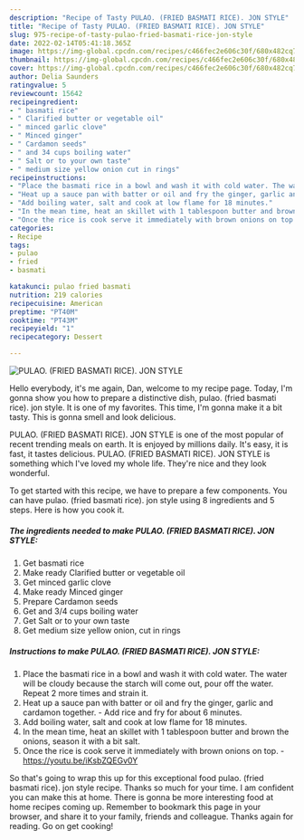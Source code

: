 ```yaml
---
description: "Recipe of Tasty PULAO. (FRIED BASMATI RICE). JON STYLE"
title: "Recipe of Tasty PULAO. (FRIED BASMATI RICE). JON STYLE"
slug: 975-recipe-of-tasty-pulao-fried-basmati-rice-jon-style
date: 2022-02-14T05:41:18.365Z
image: https://img-global.cpcdn.com/recipes/c466fec2e606c30f/680x482cq70/pulao-fried-basmati-rice-jon-style-recipe-main-photo.jpg
thumbnail: https://img-global.cpcdn.com/recipes/c466fec2e606c30f/680x482cq70/pulao-fried-basmati-rice-jon-style-recipe-main-photo.jpg
cover: https://img-global.cpcdn.com/recipes/c466fec2e606c30f/680x482cq70/pulao-fried-basmati-rice-jon-style-recipe-main-photo.jpg
author: Delia Saunders
ratingvalue: 5
reviewcount: 15642
recipeingredient:
- " basmati rice"
- " Clarified butter or vegetable oil"
- " minced garlic clove"
- " Minced ginger"
- " Cardamon seeds"
- " and 34 cups boiling water"
- " Salt or to your own taste"
- " medium size yellow onion cut in rings"
recipeinstructions:
- "Place the basmati rice in a bowl and wash it with cold water. The water will be cloudy because the starch will come out, pour off the water. Repeat 2 more times and strain it."
- "Heat up a sauce pan with batter or oil and fry the ginger, garlic and cardamon together. Add rice and fry for about 6 minutes."
- "Add boiling water, salt and cook at low flame for 18 minutes."
- "In the mean time, heat an skillet with 1 tablespoon butter and brown the onions, season it with a bit salt."
- "Once the rice is cook serve it immediately with brown onions on top. https://youtu.be/iKsbZQEGv0Y"
categories:
- Recipe
tags:
- pulao
- fried
- basmati

katakunci: pulao fried basmati 
nutrition: 219 calories
recipecuisine: American
preptime: "PT40M"
cooktime: "PT43M"
recipeyield: "1"
recipecategory: Dessert

---
```



![PULAO. (FRIED BASMATI RICE). JON STYLE](https://img-global.cpcdn.com/recipes/c466fec2e606c30f/680x482cq70/pulao-fried-basmati-rice-jon-style-recipe-main-photo.jpg)

Hello everybody, it's me again, Dan, welcome to my recipe page. Today, I'm gonna show you how to prepare a distinctive dish, pulao. (fried basmati rice). jon style. It is one of my favorites. This time, I'm gonna make it a bit tasty. This is gonna smell and look delicious.



PULAO. (FRIED BASMATI RICE). JON STYLE is one of the most popular of recent trending meals on earth. It is enjoyed by millions daily. It's easy, it is fast, it tastes delicious. PULAO. (FRIED BASMATI RICE). JON STYLE is something which I've loved my whole life. They're nice and they look wonderful.


To get started with this recipe, we have to prepare a few components. You can have pulao. (fried basmati rice). jon style using 8 ingredients and 5 steps. Here is how you cook it.

<!--inarticleads1-->

##### The ingredients needed to make PULAO. (FRIED BASMATI RICE). JON STYLE:

1. Get  basmati rice
1. Make ready  Clarified butter or vegetable oil
1. Get  minced garlic clove
1. Make ready  Minced ginger
1. Prepare  Cardamon seeds
1. Get  and 3/4 cups boiling water
1. Get  Salt or to your own taste
1. Get  medium size yellow onion, cut in rings




<!--inarticleads2-->

##### Instructions to make PULAO. (FRIED BASMATI RICE). JON STYLE:

1. Place the basmati rice in a bowl and wash it with cold water. The water will be cloudy because the starch will come out, pour off the water. Repeat 2 more times and strain it.
1. Heat up a sauce pan with batter or oil and fry the ginger, garlic and cardamon together. - Add rice and fry for about 6 minutes.
1. Add boiling water, salt and cook at low flame for 18 minutes.
1. In the mean time, heat an skillet with 1 tablespoon butter and brown the onions, season it with a bit salt.
1. Once the rice is cook serve it immediately with brown onions on top. - https://youtu.be/iKsbZQEGv0Y




So that's going to wrap this up for this exceptional food pulao. (fried basmati rice). jon style recipe. Thanks so much for your time. I am confident you can make this at home. There is gonna be more interesting food at home recipes coming up. Remember to bookmark this page in your browser, and share it to your family, friends and colleague. Thanks again for reading. Go on get cooking!

